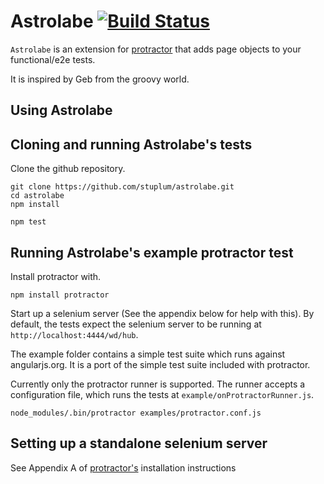 Astrolabe [![Build Status](https://travis-ci.org/stuplum/astrolabe.png?branch=master)](https://travis-ci.org/stuplum/astrolabe)
=========

`Astrolabe` is an extension for [protractor](https://github.com/juliemr/protractor) that adds page objects to your functional/e2e tests.

It is inspired by Geb from the groovy world.


Using Astrolabe
---------------




Cloning and running Astrolabe's tests
-------------------------------------
Clone the github repository.

    git clone https://github.com/stuplum/astrolabe.git
    cd astrolabe
    npm install

    npm test

Running Astrolabe's example protractor test
-------------------------------------------

Install protractor with.

    npm install protractor

Start up a selenium server (See the appendix below for help with this). By default, the tests expect the selenium server to be running at `http://localhost:4444/wd/hub`.

The example folder contains a simple test suite which runs against angularjs.org. It is a port of the simple test suite included with protractor.

Currently only the protractor runner is supported. The runner accepts a configuration file, which runs the tests at `example/onProtractorRunner.js`.

    node_modules/.bin/protractor examples/protractor.conf.js


Setting up a standalone selenium server
---------------------------------------

See Appendix A of [protractor's](https://github.com/juliemr/protractor) installation instructions